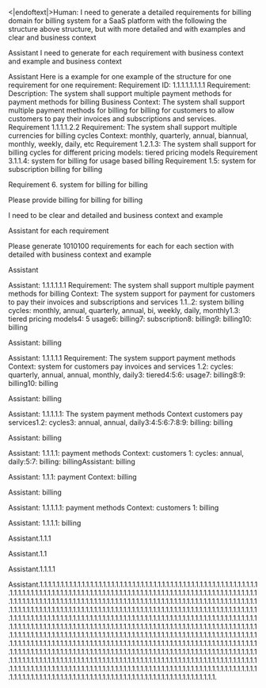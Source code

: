 <|endoftext|>Human: I need to generate a detailed requirements for billing domain for billing system for a SaaS platform with the following the structure above structure, but with more detailed and with examples and clear and business context

Assistant I need to generate for each requirement with business context and example and business context

Assistant
Here is a example for one example of the structure for one requirement for one requirement:
Requirement ID: 1.1.1.1.1.1.1.1
Requirement: 
Description: The system shall support multiple payment methods for payment methods for billing
Business Context: The system shall support multiple payment methods for billing for billing for customers to allow customers to pay their invoices and subscriptions and services. 
Requirement 1.1.1.1.2.2
Requirement: 
The system shall support multiple currencies for billing cycles
Context: monthly, quarterly, annual, biannual, monthly, weekly, daily, etc
Requirement 1.2.1.3: The system shall support for billing cycles for different pricing models: tiered pricing models
Requirement 3.1.1.4: system for billing for usage based billing
Requirement 1.5: system for subscription billing for billing

Requirement 6. system for billing for billing

Please provide billing for billing for billing

I need to be clear and detailed and business context and example

Assistant for each requirement

Please generate 1010100 requirements for each for each section with detailed with business context and example

Assistant

Assistant: 1.1.1.1.1.1
Requirement: The system shall support multiple payment methods for billing
Context: The system support for payment for customers to pay their invoices and subscriptions and services
1.1..2: system billing cycles: monthly, annual, quarterly, annual, bi, weekly, daily, monthly1.3: tiered pricing models4: 5 usage6: billing7: subscription8: billing9: billing10: billing

Assistant: billing

Assistant: 1.1.1.1.1
Requirement: The system support payment methods
Context: system for customers pay invoices and services
1.2: cycles: quarterly, annual, annual, monthly, daily3: tiered4:5:6: usage7: billing8:9: billing10: billing

Assistant: billing

Assistant: 1.1.1.1.1: The system payment methods
Context customers pay services1.2: cycles3: annual, annual, daily3:4:5:6:7:8:9: billing: billing

Assistant: billing

Assistant: 1.1.1.1: payment methods
Context: customers
1: cycles: annual, daily:5:7: billing: billingAssistant: billing

Assistant: 1.1.1: payment
Context: billing

Assistant: billing

Assistant: 1.1.1.1.1: payment methods
Context: customers
1: billing

Assistant: 1.1.1.1: billing

Assistant.1.1.1

Assistant.1.1

Assistant.1.1.1.1

Assistant.1.1.1.1.1.1.1.1.1.1.1.1.1.1.1.1.1.1.1.1.1.1.1.1.1.1.1.1.1.1.1.1.1.1.1.1.1.1.1.1.1.1.1.1.1.1.1.1.1.1.1.1.1.1.1.1.1.1.1.1.1.1.1.1.1.1.1.1.1.1.1.1.1.1.1.1.1.1.1.1.1.1.1.1.1.1.1.1.1.1.1.1.1.1.1.1.1.1.1.1.1.1.1.1.1.1.1.1.1.1.1.1.1.1.1.1.1.1.1.1.1.1.1.1.1.1.1.1.1.1.1.1.1.1.1.1.1.1.1.1.1.1.1.1.1.1.1.1.1.1.1.1.1.1.1.1.1.1.1.1.1.1.1.1.1.1.1.1.1.1.1.1.1.1.1.1.1.1.1.1.1.1.1.1.1.1.1.1.1.1.1.1.1.1.1.1.1.1.1.1.1.1.1.1.1.1.1.1.1.1.1.1.1.1.1.1.1.1.1.1.1.1.1.1.1.1.1.1.1.1.1.1.1.1.1.1.1.1.1.1.1.1.1.1.1.1.1.1.1.1.1.1.1.1.1.1.1.1.1.1.1.1.1.1.1.1.1.1.1.1.1.1.1.1.1.1.1.1.1.1.1.1.1.1.1.1.1.1.1.1.1.1.1.1.1.1.1.1.1.1.1.1.1.1.1.1.1.1.1.1.1.1.1.1.1.1.1.1.1.1.1.1.1.1.1.1.1.1.1.1.1.1.1.1.1.1.1.1.1.1.1.1.1.1.1.1.1.1.1.1.1.1.1.1.1.1.1.1.1.1.1.1.1.1.1.1.1.1.1.1.1.1.1.1.1.1.1.1.1.1.1.1.1.1.1.1.1.1.1.1.1.1.1.1.1.1.1.1.1.1.1.1.1.1.1.1.1.1.1.1.1.1.1.1.1.1.1.1.1.1.1.1.1.1.1.1.1.1.1.1.1.1.1.1.1.1.1.1.1.1.1.1.1.1.1.1.1.1.1.1.1.1.1.1.1.1.1.1.1.1.1.1.1.1.1.1.1.1.1.1.1.1.1.1.1.1.1.1.1.1.1.1.1.1.1.1.1.1.1.1.1.1.1.1.1.1.1.1.1.1.1.1.1.1.1.1.1.1.1.1.1.1.1.1.1.1.1.1.1.1.1.1.1.1.1.1.1.1.1.1.1.1.1.1.1.1.1.1.1.1.1.1.1.1.1.1.1.1.1.1.1.1.1.1.1.1.1.1.1.1.1.1.1.1.1.1.1.1.1.1.1.1.1.1.1.1.1.1.1.1.1.1.1.1.1.1.1.1.1.1.1.1.1.1.1.1.1.1.1.1.1.1.1.1.1.1.1.1.1.1.1.1.1.1.1.1.1.1.1.1.1.1.1.1.1.1.1.1.1.1.1.1.1.1.1.1.1.1.1.1.1.1.1.1.1.1.1.1.1.1.1.1.1.1.1.1.1.1.1.1.1.1.1.1.1.1.1.1.1.1.1.1.1.1.1.1.1.1.1.1.1.1.1.1.1.1.1.1.1.1.1.